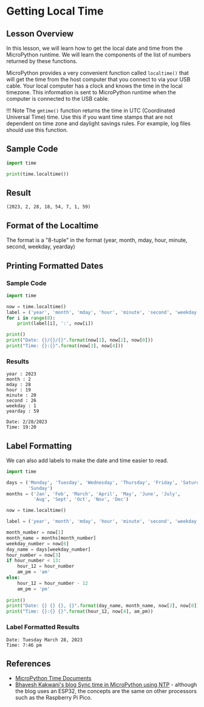 # Getting Local Time

## Lesson Overview

In this lesson, we will learn how to get the local date and time from the MicroPython runtime.  We will learn the components of the list of numbers returned by these functions.

MicroPython provides a very convenient function called ```localtime()``` that will get the time from the host computer that you connect to via your USB cable.  Your local computer has a clock and knows the time in the local timezone.  This information is sent to MicroPython runtime when the computer is connected to the USB cable.

!!! Note
    The ```gmtime()``` function returns the time in UTC (Coordinated Universal Time) time.  Use this if you want time stamps that are not dependent on time zone and daylight savings rules.  For example, log files should use this function.

## Sample Code

```py
import time

print(time.localtime())
```

## Result

```
(2023, 2, 28, 18, 54, 7, 1, 59)
```

## Format of the Localtime

The format is a "8-tuple" in the format (year, month, mday, hour, minute, second, weekday, yearday)

## Printing Formatted Dates

### Sample Code

```py
import time

now = time.localtime()
label = ('year', 'month', 'mday', 'hour', 'minute', 'second', 'weekday', 'yearday')
for i in range(8):
    print(label[i], ':', now[i])

print()
print("Date: {}/{}/{}".format(now[1], now[2], now[0]))
print("Time: {}:{}".format(now[3], now[4]))
```

### Results

```
year : 2023
month : 2
mday : 28
hour : 19
minute : 20
second : 26
weekday : 1
yearday : 59

Date: 2/28/2023
Time: 19:20
```

## Label Formatting

We can also add labels to make the date and time easier to read.

```py
import time

days = ('Monday', 'Tuesday', 'Wednesday', 'Thursday', 'Friday', 'Saturday',
        'Sunday')
months = ('Jan', 'Feb', 'March', 'April', 'May', 'June', 'July',
          'Aug', 'Sept', 'Oct', 'Nov', 'Dec')

now = time.localtime()

label = ('year', 'month', 'mday', 'hour', 'minute', 'second', 'weekday', 'yearday')

month_number = now[1]
month_name = months[month_number]
weekday_number = now[6]
day_name = days[weekday_number]
hour_number = now[3]
if hour_number < 13:
    hour_12 = hour_number
    am_pm = 'am'
else:
    hour_12 = hour_number - 12
    am_pm = 'pm'
    
print()
print("Date: {} {} {}, {}".format(day_name, month_name, now[2], now[0]))
print("Time: {}:{} {}".format(hour_12, now[4], am_pm))
```

### Label Formatted Results

```
Date: Tuesday March 28, 2023
Time: 7:46 pm
```

## References

* [MicroPython Time Documents](https://docs.micropython.org/en/latest/library/time.html#:~:text=The%20current%20calendar%20time%20may,RTC().)
* [Bhavesh Kakwani's blog Sync time in MicroPython using NTP](https://bhave.sh/micropython-ntp/) - although the blog uses an ESP32, the concepts are the same on other processors such as the Raspberry Pi Pico.
